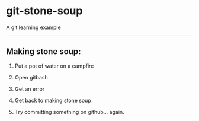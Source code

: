 # git-stone-soup
A git learning example

- - -

## Making stone soup:

1. Put a pot of water on a campfire
2. Open gitbash
3. Get an error
4. Get back to making stone soup

5. Try committing something on github... again.
